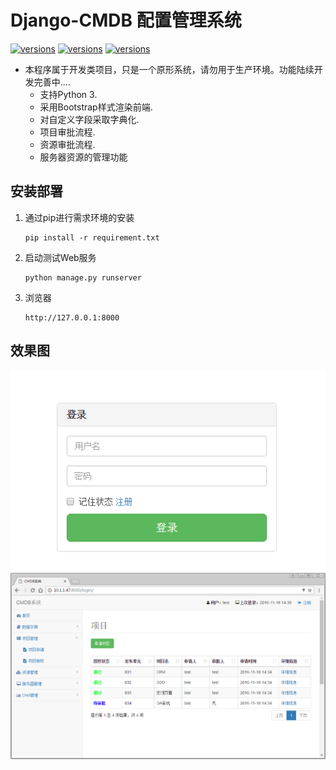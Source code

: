Django-CMDB 配置管理系统
====

[![versions](https://img.shields.io/pypi/pyversions/Django.svg)]()
[![versions](https://img.shields.io/badge/Django1.10-stable-green.svg)]()
[![versions](https://img.shields.io/badge/Bootstrap%20v3.3.6-stable-brightgreen.svg)]()

- 本程序属于开发类项目，只是一个原形系统，请勿用于生产环境。功能陆续开发完善中....
  - 支持Python 3.
  - 采用Bootstrap样式渲染前端.
  - 对自定义字段采取字典化.
  - 项目审批流程.
  - 资源审批流程.
  - 服务器资源的管理功能


## 安装部署

1. 通过pip进行需求环境的安装

   ```
   pip install -r requirement.txt
   ``` 
   
2. 启动测试Web服务

   ```
   python manage.py runserver
   ```
   
3. 浏览器

   ```
   http://127.0.0.1:8000
   ```


   
## 效果图
![login](https://raw.githubusercontent.com/zhaoyongtao/cmdb-dev/master/1.png)
![promisechains](https://raw.githubusercontent.com/zhaoyongtao/cmdb-dev/master/2.png)
